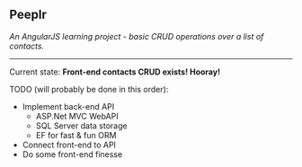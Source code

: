 ## Peeplr ##

*An AngularJS learning project - basic CRUD operations over a list of contacts.*


----------

Current state: **Front-end contacts CRUD exists! Hooray!**

TODO (will probably be done in this order):

 - Implement back-end API
     - ASP.Net MVC WebAPI
     - SQL Server data storage
     - EF for fast & fun ORM
 - Connect front-end to API
 - Do some front-end finesse